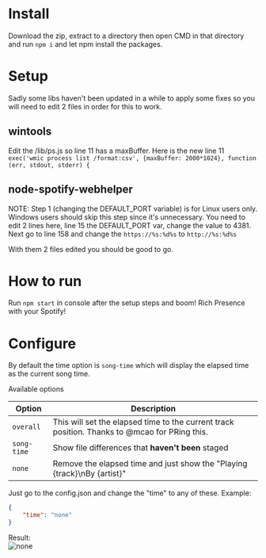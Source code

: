 # Install
Download the zip, extract to a directory then open CMD in that directory and run `npm i` and let npm install the packages.

# Setup
Sadly some libs haven't been updated in a while to apply some fixes so you will need to edit 2 files in order for this to work.

## wintools
Edit the /lib/ps.js so line 11 has a maxBuffer. Here is the new line 11 `exec('wmic process list /format:csv', {maxBuffer: 2000*1024}, function (err, stdout, stderr) {`

## node-spotify-webhelper

NOTE: Step 1 (changing the DEFAULT_PORT variable) is for Linux users only. Windows users should skip this step since it's unnecessary.
You need to edit 2 lines here, line 15 the DEFAULT_PORT var, change the value to 4381. Next go to line 158 and change the `https://%s:%d%s` to `http://%s:%d%s`

With them 2 files edited you should be good to go.

# How to run
Run `npm start` in console after the setup steps and boom! Rich Presence with your Spotify!

# Configure
By default the time option is `song-time` which will display the elapsed time as the current song time.

Available options  

| Option | Description |
| --- | --- |
| `overall` | This will set the elapsed time to the current track position. Thanks to @mcao for PRing this. |
| `song-time` | Show file differences that **haven't been** staged |
| `none` | Remove the elapsed time and just show the "Playing {track}\nBy {artist}" |

Just go to the config.json and change the "time" to any of these.
Example:
```json
{
    "time": "none"
}
```
Result:  
![none](https://bots.are-pretty.sexy/4eae08.png)
